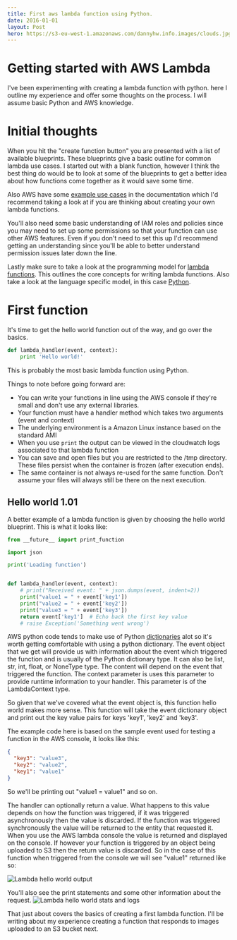 ```yaml
---
title: First aws lambda function using Python.
date: 2016-01-01
layout: Post
hero: https://s3-eu-west-1.amazonaws.com/dannyhw.info.images/clouds.jpg
---
```


# Getting started with AWS Lambda

I've been experimenting with creating a lambda function with python. here I
outline my experience and offer some thoughts on the process. I will assume
basic Python and AWS knowledge.

# Initial thoughts

When you hit the "create function button" you are presented with a list of
available blueprints. These blueprints give a basic outline for common lambda
use cases. I started out with a blank function, however I think the best thing
do would be to look at some of the blueprints to get a better idea about how
functions come together as it would save some time.

Also AWS have some
[example use cases](http://docs.aws.amazon.com/lambda/latest/dg/use-cases.html)
in the documentation which I'd recommend taking a look at if you are thinking
about creating your own lambda functions.

You'll also need some basic understanding of IAM roles and policies since you
may need to set up some permissions so that your function can use other AWS
features. Even if you don't need to set this up I'd recommend getting an
understanding since you'll be able to better understand permission issues later
down the line.

Lastly make sure to take a look at the programming model for
[lambda functions](http://docs.aws.amazon.com/lambda/latest/dg/programming-model-v2.html).
This outlines the core concepts for writing lambda functions. Also take a look
at the language specific model, in this case
[Python](http://docs.aws.amazon.com/lambda/latest/dg/python-programming-model.html).

# First function

It's time to get the hello world function out of the way, and go over the
basics.

```Python
def lambda_handler(event, context):
    print 'Hello world!'
```

This is probably the most basic lambda function using Python.

Things to note before going forward are:

- You can write your functions in line using the AWS console if they're small
and don't use any external libraries.
- Your function must have a handler method which takes two arguments
(event and context)
- The underlying environment is a Amazon Linux instance based on the standard
AMI
- When you use `print` the output can be viewed in the cloudwatch logs
associated to that lambda function
- You can save and open files but you are restricted to the /tmp directory.
These files persist when the container is frozen (after execution ends).
- The same container is not always re-used for the same function. Don't assume
your files will always still be there on the next execution.

## Hello world 1.01

A better example of a lambda function is given by choosing the hello world
blueprint. This is what it looks like:

```Python
from __future__ import print_function

import json

print('Loading function')


def lambda_handler(event, context):
    # print("Received event: " + json.dumps(event, indent=2))
    print("value1 = " + event['key1'])
    print("value2 = " + event['key2'])
    print("value3 = " + event['key3'])
    return event['key1']  # Echo back the first key value
    # raise Exception('Something went wrong')
```

AWS python code tends to make use of Python
[dictionaries](https://docs.python.org/2/tutorial/datastructures.html#dictionaries)
alot so it's worth getting comfortable with using a python dictionary.
The event object that we get will provide us with information about the event
which triggered the function and is usually of the Python dictionary type. 
It can also be list, str, int, float, or NoneType type. The content will depend
on the event that triggered the function.
The context parameter is uses this parameter to provide runtime information to your
handler. This parameter is of the LambdaContext type.

So given that we've covered what the event object is, this function hello world
makes more sense. This function will take the event dictionary object and
print out the key value pairs for keys 'key1', 'key2' and 'key3'.


The example code here is based on the sample event used for testing a function
in the AWS console, it looks like this:

```json
{
  "key3": "value3",
  "key2": "value2",
  "key1": "value1"
}
```

So we'll be printing out "value1 = value1" and so on.

The handler can optionally return a value. What happens to this value depends
on how the function was triggered, if it was triggered asynchronously then the
value is discarded. If the function was triggered synchronously the value will
be returned to the entity that requested it. When you use the AWS lambda console
the value is returned and displayed on the console. If however your function is
triggered by an object being uploaded to S3 then the return value is discarded.
So in the case of this function when triggered from the console we will see
"value1" returned like so:

![Lambda hello world output](https://s3-eu-west-1.amazonaws.com/dannyhw.info.images/lambdaout.png)

You'll also see the print statements and some other information about the
request.
![Lambda hello world stats and logs](https://s3-eu-west-1.amazonaws.com/dannyhw.info.images/lambdout2.png)

That just about covers the basics of creating a first lambda function. I'll
be writing about my experience creating a function that responds to images
uploaded to an S3 bucket next.